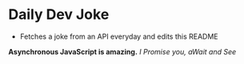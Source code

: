 
# Daily Dev Joke

- Fetches a joke from an API everyday and edits this README

**Asynchronous JavaScript is amazing.**
*I Promise you, aWait and See*